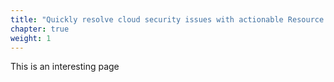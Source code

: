 ```yaml
---
title: "Quickly resolve cloud security issues with actionable Resource Risk Insights (RRI)"
chapter: true
weight: 1
---
```


This is an interesting page
